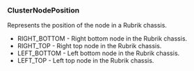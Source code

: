### ClusterNodePosition
Represents the position of the node in a Rubrik chassis.

- RIGHT_BOTTOM - Right bottom node in the Rubrik chassis.
- RIGHT_TOP - Right top node in the Rubrik chassis.
- LEFT_BOTTOM - Left bottom node in the Rubrik chassis.
- LEFT_TOP - Left top node in the Rubrik chassis.
